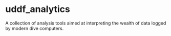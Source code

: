 # uddf_analytics
A collection of analysis tools aimed at interpreting the wealth of data logged by modern dive computers.
